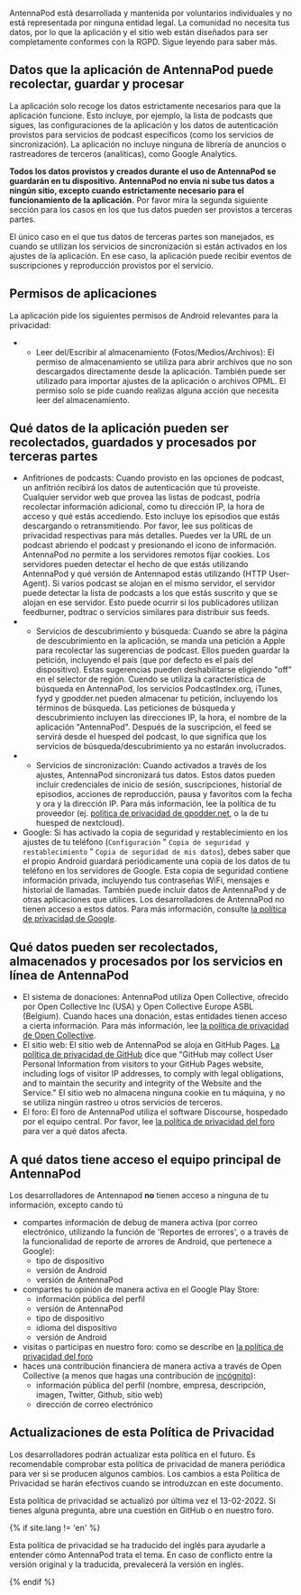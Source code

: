 AntennaPod está desarrollada y mantenida por voluntarios individuales y no está representada por ninguna entidad legal. La comunidad no necesita tus datos, por lo que la aplicación y el sitio web están diseñados para ser completamente conformes con la RGPD. Sigue leyendo para saber más.

## Datos que la aplicación de AntennaPod puede recolectar, guardar y procesar

La aplicación solo recoge los datos estrictamente necesarios para que la aplicación funcione. Esto incluye, por ejemplo, la lista de podcasts que sigues, las configuraciones de la aplicación y los datos de autenticación provistos para servicios de podcast específicos (como los servicios de sincronización). La aplicación no incluye ninguna de librería de anuncios o rastreadores de terceros (analíticas), como Google Analytics.

**Todos los datos provistos y creados durante el uso de AntennaPod se guardarán en tu dispositivo. AntennaPod no envía ni sube tus datos a ningún sitio, excepto cuando estrictamente necesario para el funcionamiento de la aplicación.** Por favor mira la segunda siguiente sección para los casos en los que tus datos pueden ser provistos a terceras partes.

El único caso en el que tus datos de terceras partes son manejados, es cuando se utilizan los servicios de sincronización si están activados en los ajustes de la aplicación. En ese caso, la aplicación puede recibir eventos de suscripciones y reproducción provistos por el servicio.

## Permisos de aplicaciones

La aplicación pide los siguientes permisos de Android relevantes para la privacidad:

- - Leer del/Escribir al almacenamiento (Fotos/Medios/Archivos): El permiso de almacenamiento se utiliza para abrir archivos que no son descargados directamente desde la aplicación. También puede ser utilizado para importar ajustes de la aplicación o archivos OPML. El permiso solo se pide cuando realizas alguna acción que necesita leer del almacenamiento.

## Qué datos de la aplicación pueden ser recolectados, guardados y procesados por terceras partes

- Anfitriones de podcasts: Cuando provisto en las opciones de podcast, un anfitrión recibirá los datos de autenticación que tú proveiste. Cualquier servidor web que provea las listas de podcast, podría recolectar información adicional, como tu dirección IP, la hora de acceso y qué estás accediendo. Esto incluye los episodios que estás descargando o retransmitiendo. Por favor, lee sus políticas de privacidad respectivas para más detalles. Puedes ver la URL de un podcast abriendo el podcast y presionando el icono de información. AntennaPod no permite a los servidores remotos fijar cookies. Los servidores pueden detectar el hecho de que estás utilizando AntennaPod y qué versión de Antennapod estás utilizando (HTTP User-Agent). Si varios podcast se alojan en el mismo servidor, el servidor puede detectar la lista de podcasts a los que estás suscrito y que se alojan en ese servidor. Esto puede ocurrir si los publicadores utilizan feedburner, podtrac o servicios similares para distribuir sus feeds.
- - Servicios de descubrimiento y búsqueda: Cuando se abre la página de descubrimiento en la aplicación, se manda una petición a Apple para recolectar las sugerencias de podcast. Ellos pueden guardar la petición, incluyendo el país (que por defecto es el país del dispositivo). Estas sugerencias pueden deshabilitarse eligiendo "off" en el selector de región. Cuendo se utiliza la característica de búsqueda en AntennaPod, los servicios PodcastIndex.org, iTunes, fyyd y gpodder.net pueden almacenar tu petición, incluyendo los términos de búsqueda. Las peticiones de búsqueda y descubrimiento incluyen las direcciones IP, la hora, el nombre de la aplicación "AntennaPod". Después de la suscripción, el feed se servirá desde el huesped del podcast, lo que significa que los servicios de búsqueda/descubrimiento ya no estarán involucrados.
- - Servicios de sincronización: Cuando activados a través de los ajustes, AntennaPod sincronizará tus datos. Estos datos pueden incluir credenciales de inicio de sesión, suscripciones, historial de episodios, acciones de reproducción, pausa y favoritos com la fecha y ora y la dirección IP. Para más información, lee la política de tu proveedor (ej. [política de privacidad de gpodder.net](https://gpodder.net/privacy), o la de tu huesped de nextcloud).
- Google: Si has activado la copia de seguridad y restablecimiento en los ajustes de tu teléfono (`Configuración` " `Copia de seguridad y restablecimiento` " `Copia de seguridad de mis datos`), debes saber que el propio Android guardará periódicamente una copia de los datos de tu teléfono en los servidores de Google. Esta copia de seguridad contiene información privada, incluyendo tus contraseñas WiFi, mensajes e historial de llamadas. También puede incluir datos de AntennaPod y de otras aplicaciones que utilices. Los desarrolladores de AntennaPod no tienen acceso a estos datos. Para más información, consulte [la política de privacidad de Google](https://policies.google.com).

## Qué datos pueden ser recolectados, almacenados y procesados por los servicios en línea de AntennaPod

- El sistema de donaciones: AntennaPod utiliza Open Collective, ofrecido por Open Collective Inc (USA) y Open Collective Europe ASBL (Belgium). Cuando haces una donación, estas entidades tienen acceso a cierta información. Para más información, lee [la política de privacidad de Open Collective](https://opencollective.com/privacypolicy).
- El sitio web: El sitio web de AntennaPod se aloja en GitHub Pages. [La política de privacidad de GitHub](https://docs.github.com/en/github/site-policy/github-privacy-statement#github-pages) dice que "GitHub may collect User Personal Information from visitors to your GitHub Pages website, including logs of visitor IP addresses, to comply with legal obligations, and to maintain the security and integrity of the Website and the Service." El sitio web no almacena ninguna cookie en tu máquina, y no se utiliza ningún rastreo u otros servicios de terceros.
- El foro: El foro de AntennaPod utiliza el software Discourse, hospedado por el equipo central. Por favor, lee [la política de privacidad del foro](https://forum.antennapod.org/privacy) para ver a qué datos afecta.

## A qué datos tiene acceso el equipo principal de AntennaPod

Los desarrolladores de Antennapod **no** tienen acceso a ninguna de tu información, excepto cando tú

- compartes información de debug de manera activa (por correo electrónico, utilizando la función de 'Reportes de errores', o a través de la funcionalidad de reporte de arrores de Android, que pertenece a Google):
   - tipo de dispositivo
   - versión de Android
   - versión de AntennaPod
- compartes tu opinión de manera activa en el Google Play Store:
   - información pública del perfil
   - versión de AntennaPod
   - tipo de dispositivo
   - idioma del dispositivo
   - versión de Android
- visitas o participas en nuestro foro: como se describe en [la política de privacidad del foro](https://forum.antennapod.org/privacy)
- haces una contribución financiera de manera activa a través de Open Collective (a menos que hagas una contribución de [incógnito](https://docs.opencollective.org/help/financial-contributors/payments#profile)):
   - información pública del perfil (nombre, empresa, descripción, imagen, Twitter, Github, sitio web)
   - dirección de correo electrónico

## Actualizaciones de esta Política de Privacidad

Los desarrolladores podrán actualizar esta política en el futuro. Es recomendable comprobar esta política de privacidad de manera periódica para ver si se producen algunos cambios. Los cambios a esta Política de Privacidad se harán efectivos cuando se introduzcan en este documento.

Esta política de privacidad se actualizó por última vez el 13-02-2022. Si tienes alguna pregunta, abre una cuestión en GitHub o en nuestro foro.

{% if site.lang != 'en' %}

Esta política de privacidad se ha traducido del inglés para ayudarle a entender cómo AntennaPod trata el tema. En caso de conflicto entre la versión original y la traducida, prevalecerá la versión en inglés.

{% endif %}
